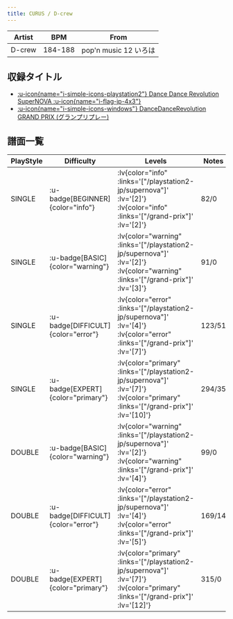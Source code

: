 ```yaml
---
title: CURUS / D-crew
---
```


|Artist|BPM|From|
|------|---|----|
|D-crew|184-188|pop'n music 12 いろは|

## 収録タイトル

- [ :u-icon{name="i-simple-icons-playstation2"} Dance Dance Revolution SuperNOVA :u-icon{name="i-flag-jp-4x3"} ](/playstation2-jp/supernova)
- [ :u-icon{name="i-simple-icons-windows"} DanceDanceRevolution GRAND PRIX (グランプリプレー)](/grand-prix)

## 譜面一覧

|PlayStyle|Difficulty|Levels|Notes|Movie|
|---------|----------|------|-----|-----|
|SINGLE| :u-badge[BEGINNER]{color="info"} | :lv{color="info" :links='["/playstation2-jp/supernova"]' :lv='[2]'}  :lv{color="info" :links='["/grand-prix"]' :lv='[2]'} |82/0||
|SINGLE| :u-badge[BASIC]{color="warning"} | :lv{color="warning" :links='["/playstation2-jp/supernova"]' :lv='[2]'}  :lv{color="warning" :links='["/grand-prix"]' :lv='[3]'} |91/0||
|SINGLE| :u-badge[DIFFICULT]{color="error"} | :lv{color="error" :links='["/playstation2-jp/supernova"]' :lv='[4]'}  :lv{color="error" :links='["/grand-prix"]' :lv='[7]'} |123/51||
|SINGLE| :u-badge[EXPERT]{color="primary"} | :lv{color="primary" :links='["/playstation2-jp/supernova"]' :lv='[7]'}  :lv{color="primary" :links='["/grand-prix"]' :lv='[10]'} |294/35||
|DOUBLE| :u-badge[BASIC]{color="warning"} | :lv{color="warning" :links='["/playstation2-jp/supernova"]' :lv='[2]'}  :lv{color="warning" :links='["/grand-prix"]' :lv='[4]'} |99/0||
|DOUBLE| :u-badge[DIFFICULT]{color="error"} | :lv{color="error" :links='["/playstation2-jp/supernova"]' :lv='[4]'}  :lv{color="error" :links='["/grand-prix"]' :lv='[5]'} |169/14||
|DOUBLE| :u-badge[EXPERT]{color="primary"} | :lv{color="primary" :links='["/playstation2-jp/supernova"]' :lv='[7]'}  :lv{color="primary" :links='["/grand-prix"]' :lv='[12]'} |315/0||
